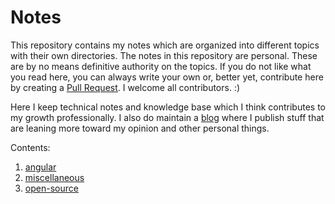 # Notes

This repository contains my notes which are organized into different topics with their own directories. The notes in this repository are personal. These are by no means definitive authority on the topics. If you do not like what you read here, you can always write your own or, better yet, contribute here by creating a [Pull Request](https://github.com/ayoayco/notes/pulls). I welcome all contributors. :)

Here I keep technical notes and knowledge base which I think contributes to my growth professionally. I also do maintain a [blog](https://blog.ayoayco.com) where I publish stuff that are leaning more toward my opinion and other personal things.

Contents:
1. [angular](https://github.com/ayoayco/notes/tree/master/angular)
2. [miscellaneous](https://github.com/ayoayco/notes/tree/master/miscellaneous)
3. [open-source](https://github.com/ayoayco/notes/tree/master/open-source)

